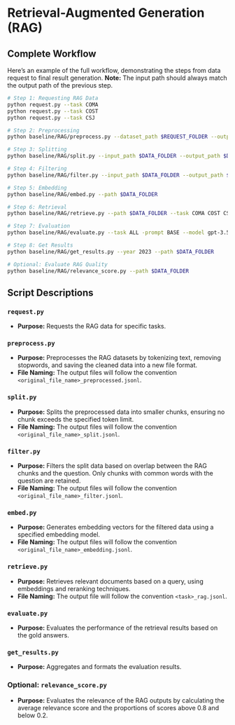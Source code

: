 # Retrieval-Augmented Generation (RAG)

## Complete Workflow

Here’s an example of the full workflow, demonstrating the steps from data request to final result generation. **Note:** The input path should always match the output path of the previous step.

```bash
# Step 1: Requesting RAG Data
python request.py --task COMA
python request.py --task COST
python request.py --task CSJ

# Step 2: Preprocessing
python baseline/RAG/preprocess.py --dataset_path $REQUEST_FOLDER --output_path $DATA_FOLDER

# Step 3: Splitting
python baseline/RAG/split.py --input_path $DATA_FOLDER --output_path $DATA_FOLDER

# Step 4: Filtering
python baseline/RAG/filter.py --input_path $DATA_FOLDER --output_path $DATA_FOLDER

# Step 5: Embedding
python baseline/RAG/embed.py --path $DATA_FOLDER

# Step 6: Retrieval
python baseline/RAG/retrieve.py --path $DATA_FOLDER --task COMA COST CSJ

# Step 7: Evaluation
python baseline/RAG/evaluate.py --task ALL -prompt BASE --model gpt-3.5-turbo --year 2023 --path $DATA_FOLDER

# Step 8: Get Results
python baseline/RAG/get_results.py --year 2023 --path $DATA_FOLDER

# Optional: Evaluate RAG Quality
python baseline/RAG/relevance_score.py --path $DATA_FOLDER
```

## Script Descriptions

### `request.py`
- **Purpose:** Requests the RAG data for specific tasks.

### `preprocess.py`
- **Purpose:** Preprocesses the RAG datasets by tokenizing text, removing stopwords, and saving the cleaned data into a new file format.
- **File Naming:** The output files will follow the convention `<original_file_name>_preprocessed.jsonl`.

### `split.py`
- **Purpose:** Splits the preprocessed data into smaller chunks, ensuring no chunk exceeds the specified token limit.
- **File Naming:** The output files will follow the convention `<original_file_name>_split.jsonl`.

### `filter.py`
- **Purpose:** Filters the split data based on overlap between the RAG chunks and the question. Only chunks with common words with the question are retained.
- **File Naming:** The output files will follow the convention `<original_file_name>_filter.jsonl`.

### `embed.py`
- **Purpose:** Generates embedding vectors for the filtered data using a specified embedding model.
- **File Naming:** The output files will follow the convention `<original_file_name>_embedding.jsonl`.

### `retrieve.py`
- **Purpose:** Retrieves relevant documents based on a query, using embeddings and reranking techniques.
- **File Naming:** The output file will follow the convention `<task>_rag.jsonl`.

### `evaluate.py`
- **Purpose:** Evaluates the performance of the retrieval results based on the gold answers.

### `get_results.py`
- **Purpose:** Aggregates and formats the evaluation results.

### Optional: `relevance_score.py`
- **Purpose:** Evaluates the relevance of the RAG outputs by calculating the average relevance score and the proportions of scores above 0.8 and below 0.2.
